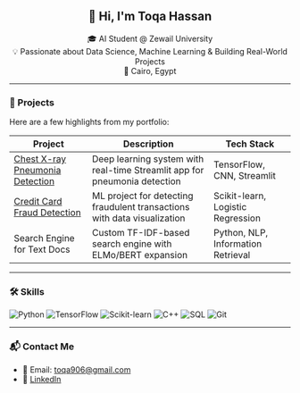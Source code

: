 <!-- Profile Header -->
<h2 align="center">👋 Hi, I'm Toqa Hassan</h2>
<p align="center">
🎓 AI Student @ Zewail University <br>
💡 Passionate about Data Science, Machine Learning & Building Real-World Projects <br>
📍 Cairo, Egypt
</p>

---

### 💼 Projects

Here are a few highlights from my portfolio:

| Project | Description | Tech Stack |
|--------|-------------|------------|
| [Chest X-ray Pneumonia Detection](https://github.com/toqaZiada/deep-learning-chest-x-ray-detection-) | Deep learning system with real-time Streamlit app for pneumonia detection | TensorFlow, CNN, Streamlit |
| [Credit Card Fraud Detection](https://github.com/toqaZiada/ML-fruad-detection) | ML project for detecting fraudulent transactions with data visualization | Scikit-learn, Logistic Regression |
| Search Engine for Text Docs | Custom TF-IDF-based search engine with ELMo/BERT expansion | Python, NLP, Information Retrieval |

---

### 🛠️ Skills

![Python](https://img.shields.io/badge/-Python-3776AB?style=flat&logo=python&logoColor=white)
![TensorFlow](https://img.shields.io/badge/-TensorFlow-FF6F00?style=flat&logo=tensorflow&logoColor=white)
![Scikit-learn](https://img.shields.io/badge/-Scikit--learn-F7931E?style=flat&logo=scikit-learn&logoColor=white)
![C++](https://img.shields.io/badge/-C++-00599C?style=flat&logo=cplusplus&logoColor=white)
![SQL](https://img.shields.io/badge/-SQL-4479A1?style=flat&logo=postgresql&logoColor=white)
![Git](https://img.shields.io/badge/-Git-F05032?style=flat&logo=git&logoColor=white)

---


### 📬 Contact Me

- 📧 Email: toqa906@gmail.com  
- 💼 [LinkedIn](https://www.linkedin.com/in/toqa-hassan-21692717b)  

